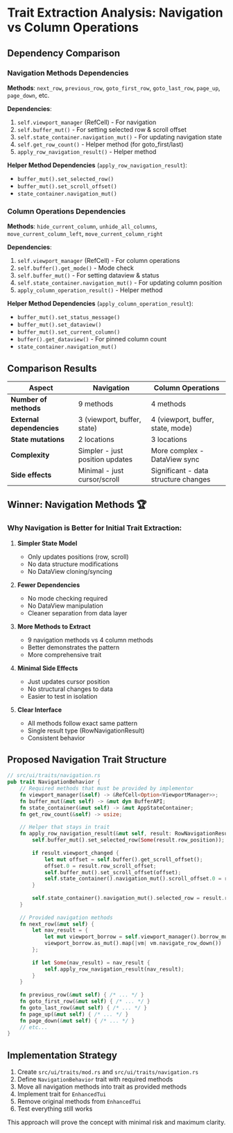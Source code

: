 # Trait Extraction Analysis: Navigation vs Column Operations

## Dependency Comparison

### Navigation Methods Dependencies

**Methods**: `next_row`, `previous_row`, `goto_first_row`, `goto_last_row`, `page_up`, `page_down`, etc.

**Dependencies**:
1. `self.viewport_manager` (RefCell) - For navigation
2. `self.buffer_mut()` - For setting selected row & scroll offset
3. `self.state_container.navigation_mut()` - For updating navigation state
4. `self.get_row_count()` - Helper method (for goto_first/last)
5. `apply_row_navigation_result()` - Helper method

**Helper Method Dependencies** (`apply_row_navigation_result`):
- `buffer_mut().set_selected_row()`
- `buffer_mut().set_scroll_offset()`
- `state_container.navigation_mut()`

### Column Operations Dependencies

**Methods**: `hide_current_column`, `unhide_all_columns`, `move_current_column_left`, `move_current_column_right`

**Dependencies**:
1. `self.viewport_manager` (RefCell) - For column operations
2. `self.buffer().get_mode()` - Mode check
3. `self.buffer_mut()` - For setting dataview & status
4. `self.state_container.navigation_mut()` - For updating column position
5. `apply_column_operation_result()` - Helper method

**Helper Method Dependencies** (`apply_column_operation_result`):
- `buffer_mut().set_status_message()`
- `buffer_mut().set_dataview()`
- `buffer_mut().set_current_column()`
- `buffer().get_dataview()` - For pinned column count
- `state_container.navigation_mut()`

## Comparison Results

| Aspect | Navigation | Column Operations |
|--------|------------|-------------------|
| **Number of methods** | 9 methods | 4 methods |
| **External dependencies** | 3 (viewport, buffer, state) | 4 (viewport, buffer, state, mode) |
| **State mutations** | 2 locations | 3 locations |
| **Complexity** | Simpler - just position updates | More complex - DataView sync |
| **Side effects** | Minimal - just cursor/scroll | Significant - data structure changes |

## Winner: **Navigation Methods** 🏆

### Why Navigation is Better for Initial Trait Extraction:

1. **Simpler State Model**
   - Only updates positions (row, scroll)
   - No data structure modifications
   - No DataView cloning/syncing

2. **Fewer Dependencies**
   - No mode checking required
   - No DataView manipulation
   - Cleaner separation from data layer

3. **More Methods to Extract**
   - 9 navigation methods vs 4 column methods
   - Better demonstrates the pattern
   - More comprehensive trait

4. **Minimal Side Effects**
   - Just updates cursor position
   - No structural changes to data
   - Easier to test in isolation

5. **Clear Interface**
   - All methods follow exact same pattern
   - Single result type (RowNavigationResult)
   - Consistent behavior

## Proposed Navigation Trait Structure

```rust
// src/ui/traits/navigation.rs
pub trait NavigationBehavior {
    // Required methods that must be provided by implementor
    fn viewport_manager(&self) -> &RefCell<Option<ViewportManager>>;
    fn buffer_mut(&mut self) -> &mut dyn BufferAPI;
    fn state_container(&mut self) -> &mut AppStateContainer;
    fn get_row_count(&self) -> usize;
    
    // Helper that stays in trait
    fn apply_row_navigation_result(&mut self, result: RowNavigationResult) {
        self.buffer_mut().set_selected_row(Some(result.row_position));
        
        if result.viewport_changed {
            let mut offset = self.buffer().get_scroll_offset();
            offset.0 = result.row_scroll_offset;
            self.buffer_mut().set_scroll_offset(offset);
            self.state_container().navigation_mut().scroll_offset.0 = result.row_scroll_offset;
        }
        
        self.state_container().navigation_mut().selected_row = result.row_position;
    }
    
    // Provided navigation methods
    fn next_row(&mut self) {
        let nav_result = {
            let mut viewport_borrow = self.viewport_manager().borrow_mut();
            viewport_borrow.as_mut().map(|vm| vm.navigate_row_down())
        };
        
        if let Some(nav_result) = nav_result {
            self.apply_row_navigation_result(nav_result);
        }
    }
    
    fn previous_row(&mut self) { /* ... */ }
    fn goto_first_row(&mut self) { /* ... */ }
    fn goto_last_row(&mut self) { /* ... */ }
    fn page_up(&mut self) { /* ... */ }
    fn page_down(&mut self) { /* ... */ }
    // etc...
}
```

## Implementation Strategy

1. Create `src/ui/traits/mod.rs` and `src/ui/traits/navigation.rs`
2. Define `NavigationBehavior` trait with required methods
3. Move all navigation methods into trait as provided methods
4. Implement trait for `EnhancedTui`
5. Remove original methods from `EnhancedTui`
6. Test everything still works

This approach will prove the concept with minimal risk and maximum clarity.
